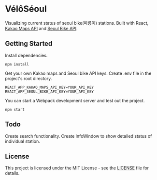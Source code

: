 # VélôSéoul

Visualizing current status of seoul bike(따릉이) stations.
Built with React, [Kakao Maps API](http://apis.map.kakao.com) and [Seoul Bike API](http://data.seoul.go.kr/dataList/OA-15493/A/1/datasetView.do).

## Getting Started

Install dependencies.

```
npm install
```

Get your own Kakao maps and Seoul bike API keys.
Create .env file in the project's root directory.

```
REACT_APP_KAKAO_MAPS_API_KEY=YOUR_API_KEY
REACT_APP_SEOUL_BIKE_API_KEY=YOUR_API_KEY
```

You can start a Webpack development server and test out the project.

```
npm start
```

## Todo

Create search functionality.
Create InfoWindow to show detailed status of individual station.

## License

This project is licensed under the MIT License - see the [LICENSE](LICENSE) file for details.
